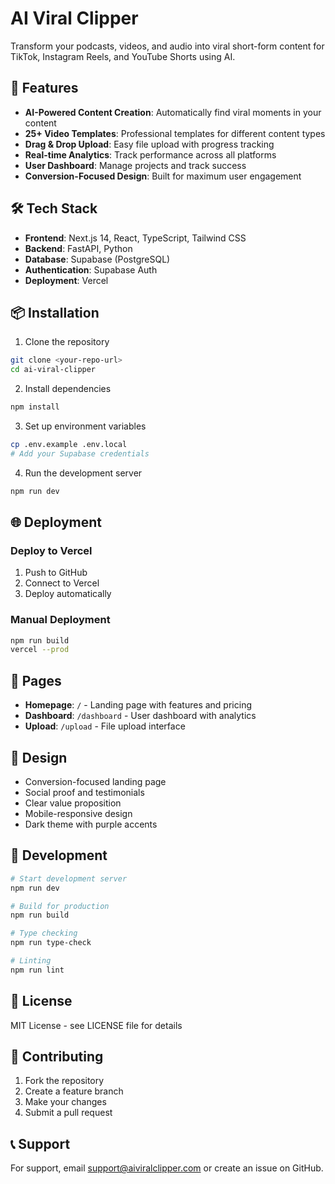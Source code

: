 # AI Viral Clipper

Transform your podcasts, videos, and audio into viral short-form content for TikTok, Instagram Reels, and YouTube Shorts using AI.

## 🚀 Features

- **AI-Powered Content Creation**: Automatically find viral moments in your content
- **25+ Video Templates**: Professional templates for different content types
- **Drag & Drop Upload**: Easy file upload with progress tracking
- **Real-time Analytics**: Track performance across all platforms
- **User Dashboard**: Manage projects and track success
- **Conversion-Focused Design**: Built for maximum user engagement

## 🛠 Tech Stack

- **Frontend**: Next.js 14, React, TypeScript, Tailwind CSS
- **Backend**: FastAPI, Python
- **Database**: Supabase (PostgreSQL)
- **Authentication**: Supabase Auth
- **Deployment**: Vercel

## 📦 Installation

1. Clone the repository
```bash
git clone <your-repo-url>
cd ai-viral-clipper
```

2. Install dependencies
```bash
npm install
```

3. Set up environment variables
```bash
cp .env.example .env.local
# Add your Supabase credentials
```

4. Run the development server
```bash
npm run dev
```

## 🌐 Deployment

### Deploy to Vercel

1. Push to GitHub
2. Connect to Vercel
3. Deploy automatically

### Manual Deployment

```bash
npm run build
vercel --prod
```

## 📱 Pages

- **Homepage**: `/` - Landing page with features and pricing
- **Dashboard**: `/dashboard` - User dashboard with analytics
- **Upload**: `/upload` - File upload interface

## 🎨 Design

- Conversion-focused landing page
- Social proof and testimonials
- Clear value proposition
- Mobile-responsive design
- Dark theme with purple accents

## 🔧 Development

```bash
# Start development server
npm run dev

# Build for production
npm run build

# Type checking
npm run type-check

# Linting
npm run lint
```

## 📄 License

MIT License - see LICENSE file for details

## 🤝 Contributing

1. Fork the repository
2. Create a feature branch
3. Make your changes
4. Submit a pull request

## 📞 Support

For support, email support@aiviralclipper.com or create an issue on GitHub.
